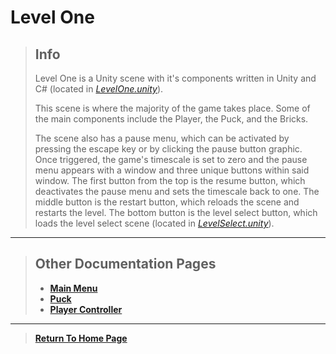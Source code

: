 # Level One

> ## Info
> 
> Level One is a Unity scene with it's components written in Unity and C# (located in [*LevelOne.unity*](https://github.com/NoahRobichaux/Robichaux_Breakout/blob/master/Assets/Scenes/LevelOne.unity)).
> 
> This scene is where the majority of the game takes place. Some of the main components include the Player, the Puck, and the Bricks. 
>
> The scene also has a pause menu, which can be activated by pressing the escape key or by clicking the pause button graphic. Once triggered, the game's timescale is set to zero and the pause menu appears with a window and three unique buttons within said window. The first button from the top is the resume button, which deactivates the pause menu and sets the timescale back to one. The middle button is the restart button, which reloads the scene and restarts the level. The bottom button is the level select button, which loads the level select scene (located in [*LevelSelect.unity*](https://github.com/NoahRobichaux/Robichaux_Breakout/blob/master/Assets/Scenes/LevelSelect.unity)).

***

> ## Other Documentation Pages
> - [**Main Menu**](https://noahrobichaux.github.io/Robichaux_Breakout/mainmenu)
> - [**Puck**](https://noahrobichaux.github.io/Robichaux_Breakout/puck)
> - [**Player Controller**](https://noahrobichaux.github.io/Robichaux_Breakout/player)

***

> 
> [**Return To Home Page**](https://noahrobichaux.github.io/Robichaux_Breakout/)